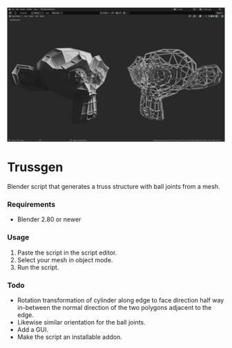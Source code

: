 ![Alt text](/screenshot.png?raw=true)

# Trussgen
Blender script that generates a truss structure with ball joints from a mesh.

### Requirements

* Blender 2.80 or newer

### Usage

1. Paste the script in the script editor.
2. Select your mesh in object mode.
3. Run the script.

### Todo

* Rotation transformation of cylinder along edge to face direction half way in-between the normal direction of the two polygons adjacent to the edge. 
* Likewise similar orientation for the ball joints.
* Add a GUI.
* Make the script an installable addon.
